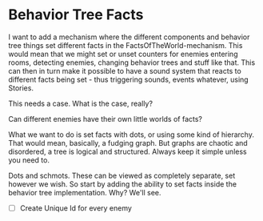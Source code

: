 # Behavior Tree Facts
I want to add a mechanism where the different components and behavior tree things set different facts in the FactsOfTheWorld-mechanism. This would mean that we might set or unset counters for enemies entering rooms, detecting enemies, changing behavior trees and stuff like that.
This can then in turn make it possible to have a sound system that reacts to different facts being set - thus triggering sounds, events whatever, using Stories.

This needs a case. What is the case, really?

Can different enemies have their own little worlds of facts?

What we want to do is set facts with dots, or using some kind of hierarchy. That would mean, basically, a fudging graph. But graphs are chaotic and disordered, a tree is logical and structured. Always keep it simple unless you need to.

Dots and schmots. These can be viewed as completely separate, set however we wish. So start by adding the ability to set facts inside the behavior tree implementation. Why? We'll see.

- [ ] Create Unique Id for every enemy

